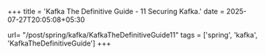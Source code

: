 +++
title = 'Kafka The Definitive Guide - 11 Securing Kafka.'
date = 2025-07-27T20:05:08+05:30

url= "/post/spring/kafka/KafkaTheDefinitiveGuide11"
tags = ['spring', 'kafka', 'KafkaTheDefinitiveGuide']
+++

